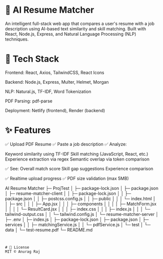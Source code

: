  # 📄 AI Resume Matcher
An intelligent full-stack web app that compares a user's resume with a job description using AI-based text similarity and skill matching. Built with React, Node.js, Express, and Natural Language Processing (NLP) techniques.

# 🧰 Tech Stack
Frontend: React, Axios, TailwindCSS, React Icons

Backend: Node.js, Express, Multer, Helmet, Morgan

NLP: Natural.js, TF-IDF, Word Tokenization

PDF Parsing: pdf-parse

Deployment: Netlify (frontend), Render (backend)

 # ✨ Features

✅ Upload PDF Resume
✅ Paste a job description
✅ Analyze:

Keyword similarity using TF-IDF
Skill matching (JavaScript, React, etc.)
Experience extraction via regex
Semantic overlap via token comparison

✅ See:
Overall match score
Skill gap suggestions
Experience comparison

✅ Realtime upload progress
✅ PDF size validation (max 5MB)


AI Resume Matcher
├─ ProjTest
│  ├─ package-lock.json
│  ├─ package.json
│  ├─ resume-matcher-client
│  │  ├─ package-lock.json
│  │  ├─ package.json
│  │  ├─ postcss.config.js
│  │  ├─ public
│  │  │  └─ index.html
│  │  ├─ src
│  │  │  ├─ App.jsx
│  │  │  ├─ components
│  │  │  │  ├─ MatchForm.jsx
│  │  │  │  └─ ResultCard.jsx
│  │  │  ├─ index.css
│  │  │  ├─ index.js
│  │  │  └─ tailwind-output.css
│  │  └─ tailwind.config.js
│  └─ resume-matcher-server
│     ├─ .env
│     ├─ index.js
│     ├─ package-lock.json
│     ├─ package.json
│     ├─ services
│     │  ├─ matchingService.js
│     │  └─ pdfService.js
│     └─ test
│        └─ data
│           └─ test-resume.pdf
└─ README.md

```


# 📜 License
MIT © Anurag Raj
```
